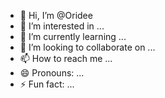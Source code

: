 - 👋 Hi, I’m @Oridee
- 👀 I’m interested in ...
- 🌱 I’m currently learning ...
- 💞️ I’m looking to collaborate on ...
- 📫 How to reach me ...
- 😄 Pronouns: ...
- ⚡ Fun fact: ...

<!---
Oridee/Oridee is a ✨ special ✨ repository because its `README.md` (this file) appears on your GitHub profile.
You can click the Preview link to take a look at your changes.
--->
